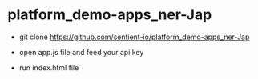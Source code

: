 # platform_demo-apps_ner-Jap

- git clone https://github.com/sentient-io/platform_demo-apps_ner-Jap

- open app.js file and feed your api key

- run index.html file
